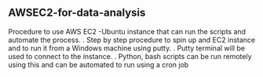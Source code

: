 ## AWSEC2-for-data-analysis
Procedure to use AWS EC2 -Ubuntu instance that can run the scripts and automate the process.
. Step by step procedure to spin up and EC2 instance and to run it from a Windows machine using putty. 
. Putty terminal will be used to connect to the instance.
. Python, bash scripts can be run remotely using this and can be automated to run using a cron job

